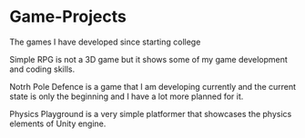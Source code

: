 # Game-Projects
The games I have developed since starting college

 Simple RPG is not a 3D game but it shows some of my game development and coding skills.
 
 Notrh Pole Defence is a game that I am developing currently and the current state is only the beginning and I have a lot more planned for it.
 
 Physics Playground is a very simple platformer that showcases the physics elements of Unity engine.
